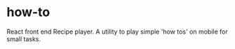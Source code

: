 # how-to
React front end Recipe player. A utility to play simple 'how tos' on mobile for small tasks.
